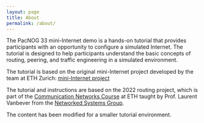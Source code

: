 ```yaml
---
layout: page
title: About
permalink: /about/
---
```


The PacNOG 33 mini-Internet demo is a hands-on tutorial that provides
participants with an opportunity to configure a simulated Internet.
The tutorial is designed to help participants understand the basic concepts
of routing, peering, and traffic engineering in a simulated environment.

The tutorial is based on the original mini-Internet project developed by the
team at ETH Zurich: [mini-Internet project](https://github.com/nsg-ethz/mini_internet_project)

The tutorial and instructions are based on the 2022 routing project, which is part
of the [Communication Networks Course](https://comm-net.ethz.ch/) at ETH taught
by Prof. Laurent Vanbever from the [Networked Systems Group](https://nsg.ee.ethz.ch/).

The content has been modified for a smaller tutorial environment.
